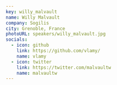 ```yaml
---
key: willy_malvault
name: Willy Malvault
company: Sogilis
city: Grenoble, France
photoURL: speakers/willy_malvault.jpg
socials:
  - icon: github
    link: https://github.com/vlamy/
    name: vlamy
  - icon: twitter
    link: https://twitter.com/malvaultw
    name: malvaultw
---
```

